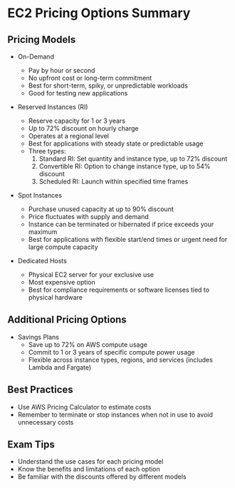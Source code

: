 # EC2 Pricing Options Summary

## Pricing Models

- On-Demand
  - Pay by hour or second
  - No upfront cost or long-term commitment
  - Best for short-term, spiky, or unpredictable workloads
  - Good for testing new applications

- Reserved Instances (RI)
  - Reserve capacity for 1 or 3 years
  - Up to 72% discount on hourly charge
  - Operates at a regional level
  - Best for applications with steady state or predictable usage
  - Three types:
    1. Standard RI: Set quantity and instance type, up to 72% discount
    2. Convertible RI: Option to change instance type, up to 54% discount
    3. Scheduled RI: Launch within specified time frames

- Spot Instances
  - Purchase unused capacity at up to 90% discount
  - Price fluctuates with supply and demand
  - Instance can be terminated or hibernated if price exceeds your maximum
  - Best for applications with flexible start/end times or urgent need for large compute capacity

- Dedicated Hosts
  - Physical EC2 server for your exclusive use
  - Most expensive option
  - Best for compliance requirements or software licenses tied to physical hardware

## Additional Pricing Options

- Savings Plans
  - Save up to 72% on AWS compute usage
  - Commit to 1 or 3 years of specific compute power usage
  - Flexible across instance types, regions, and services (includes Lambda and Fargate)

## Best Practices

- Use AWS Pricing Calculator to estimate costs
- Remember to terminate or stop instances when not in use to avoid unnecessary costs

## Exam Tips

- Understand the use cases for each pricing model
- Know the benefits and limitations of each option
- Be familiar with the discounts offered by different models

